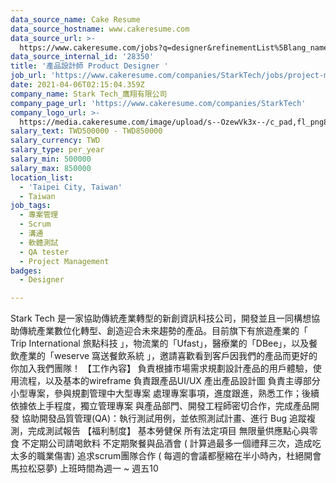 ```yaml
---
data_source_name: Cake Resume
data_source_hostname: www.cakeresume.com
data_source_url: >-
  https://www.cakeresume.com/jobs?q=designer&refinementList%5Blang_name%5D%5B0%5D=English&refinementList%5Bsalary_type%5D=per_year
data_source_internal_id: '28350'
title: '產品設計師 Product Designer '
job_url: 'https://www.cakeresume.com/companies/StarkTech/jobs/project-manager-cabb0e'
date: 2021-04-06T02:15:04.359Z
company_name: Stark Tech_鷹翔有限公司
company_page_url: 'https://www.cakeresume.com/companies/StarkTech'
company_logo_url: >-
  https://media.cakeresume.com/image/upload/s--OzewVk3x--/c_pad,fl_png8,h_200,w_200/v1615860650/e6tebddyzn5ihqxsztoq.png
salary_text: TWD500000 - TWD850000
salary_currency: TWD
salary_type: per_year
salary_min: 500000
salary_max: 850000
location_list:
  - 'Taipei City, Taiwan'
  - Taiwan
job_tags:
  - 專案管理
  - Scrum
  - 溝通
  - 軟體測試
  - QA tester
  - Project Management
badges:
  - Designer

---
```


Stark Tech 是一家協助傳統產業轉型的新創資訊科技公司，開發並且一同構想協助傳統產業數位化轉型、創造迎合未來趨勢的產品。目前旗下有旅遊產業的「 Trip International 旅點科技 」，物流業的「Ufast」，醫療業的「DBee」，以及餐飲產業的「weserve 窩送餐飲系統 」，邀請喜歡看到客戶因我們的產品而更好的你加入我們團隊！ 【工作內容】 負責根據市場需求規劃設計產品的用戶體驗，使用流程，以及基本的wireframe 負責跟產品UI/UX 產出產品設計圖 負責主導部分小型專案，參與規劃管理中大型專案 處理專案事項，進度跟進，熟悉工作；後續依據依上手程度，獨立管理專案 與產品部門、開發工程師密切合作，完成產品開發 協助開發品質管理(QA)：執行測試用例，並依照測試計畫、進行 Bug 追蹤複測，完成測試報告 【福利制度】 基本勞健保 所有法定項目 無限量供應點心與零食 不定期公司請喝飲料 不定期聚餐與品酒會 ( 計算過最多一個禮拜三次，造成吃太多的職業傷害) 追求scrum團隊合作 ( 每週的會議都壓縮在半小時內，杜絕開會馬拉松惡夢) 上班時間為週一 ~ 週五10